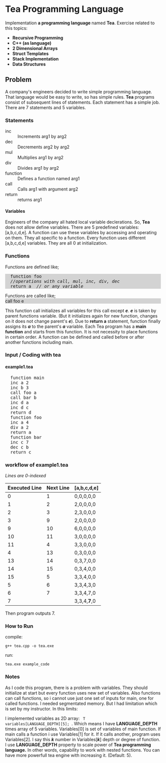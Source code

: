 # Tea Programming Language
Implementation <strong> a programming language </strong> named <strong>Tea</strong>. Exercise related to this topics:
<ul>
  <li><strong>Recursive Programming</strong></li>
  <li><strong>C++ (as language)</strong></li>
  <li><strong>2 Dimensional Arrays</strong></li>
  <li><strong>Struct Templates</strong></li>
  <li><strong>Stack Implementation</strong></li>
  <li><strong>Data Structures</strong></li>
</ul>

## Problem
A company's engineers decided to write simple programming language. That language would be easy to write, so has simple rules. <b>Tea</b> programs consist of subsequent lines of statements. Each statement has a simple job. There are 7 statements and 5 variables.

### Statements
<dl>
  <dt>inc</dt>
  <dd>Increments arg1 by arg2</dd>
  <dt>dec</dt>
  <dd>Decrements arg2 by arg2</dd>
  <dt>mul</dt>
  <dd>Multiplies arg1 by arg2</dd>
  <dt>div</dt>
  <dd>Divides arg1 by arg2</dd>
  <dt>function</dt>
  <dd>Defines a function named arg1</dd>
  <dt>call</dt>
  <dd>Calls arg1 with argument arg2</dd>
  <dt>return</dt>
  <dd>returns arg1</dd>
</dl>

#### Variables
Engineers of the company all hated local variable declerations. So, <b>Tea</b> does not allow define variables. There are 5 predefined variables: [a,b,c,d,e]. A function can use these variables by accessing and operating on them. They all specific to a function. Every function uses different [a,b,c,d,e] variables. They are all 0 at initialization.

### Functions
Functions are defined like;
<div style="background-color: lightgrey"><pre>
  function foo
  <em>//operations with call, mul, inc, div, dec</em>
  return a <em> // or any variable </em>
</pre></div>
Functions are called like;

<div style="background-color: lightgrey">
call foo e
</div>

This function call initializes all variables for this call except <b><em>e</em></b>. <b><em>e</em></b> is taken by parent functions variable. (But it initializes again for new function, changes on it does not change parent's <b><em>e</em></b>). Due to <b>return a</b> statement, function finally assigns its <b><em>a</em></b> to the parent's <b><em>a</em></b> variable.
Each Tea program has a <strong>main function</strong> and starts from this function. It is not necessity to place functions in certain order. A function can be defined and called before or after another functions including main.

### Input / Coding with tea
<div style="background-color: black, color: white">

#### example1.tea
<pre>
  function main
  inc a 2
  inc b 3
  call foo a
  call bar b
  inc d a
  inc d c
  return d
  function foo
  inc a 4
  div a 2
  return a
  function bar
  inc c 7
  dec c b
  return c
</pre></div>

### workflow of example1.tea

<em>Lines are 0-indexed</em>
<table>
  <thead>
    <th>Executed Line</th>
    <th>Next Line</th>
    <th>[a,b,c,d,e]</th>
  </thead>
  <tr>
    <td>0</td>
    <td>1</td>
    <td>0,0,0,0,0</td>
  </tr>
  <tr>
    <td>1</td>
    <td>2</td>
    <td>2,0,0,0,0</td>
  </tr>
  <tr>
    <td>2</td>
    <td>3</td>
    <td>2,3,0,0,0</td>
  </tr>
  <tr>
    <td>3</td>
    <td>9</td>
    <td>2,0,0,0,0</td>
  </tr>
  <tr>
    <td>9</td>
    <td>10</td>
    <td>6,0,0,0,0</td>
  </tr>
  <tr>
    <td>10</td>
    <td>11</td>
    <td>3,0,0,0,0</td>
  </tr>
  <tr>
    <td>11</td>
    <td>4</td>
    <td>3,3,0,0,0</td>
  </tr>
  <tr>
    <td>4</td>
    <td>13</td>
    <td>0,3,0,0,0</td>
  </tr>
  <tr>
    <td>13</td>
    <td>14</td>
    <td>0,3,7,0,0</td>
  </tr>
  <tr>
    <td>14</td>
    <td>15</td>
    <td>0,3,4,0,0</td>
  </tr>
  <tr>
    <td>15</td>
    <td>5</td>
    <td>3,3,4,0,0</td>
  </tr>
  <tr>
    <td>5</td>
    <td>6</td>
    <td>3,3,4,3,0</td>
  </tr>
  <tr>
    <td>6</td>
    <td>7</td>
    <td>3,3,4,7,0</td>
  </tr>
  <tr>
    <td>7</td>
    <td> </td>
    <td>3,3,4,<b>7</b>,0</td>
  </tr>
</table>
Then program outputs 7.

### How to Run
compile:
```
g++ tea.cpp -o tea.exe
```
run:
```
tea.exe example_code
```
### Notes

As I code this program, there is a problem with variables. They should initialize at start but every function uses new set of variables. Also functions can call functions, so i cannot use just one set of inputs for main, one for called functions. I needed segmentated memory. But I had limitation which is set by my instructor. In this limits:

I implemented variables as 2D array: <code> T variables[LANGUAGE_DEPTH][5]; </code>. Which means I have <strong>LANGUAGE_DEPTH</strong> times array of 5 variables. Variables[0] is set of variables of main function. If main calls a function i use Variables[1] for it. If it calls another, program uses Variables[2]. I say this <b><em>k</em></b> number in Variables[<b><em>k</em></b>] depth or degree of function. I use <strong>LANGUAGE_DEPTH</strong> property to scale power of <strong>Tea programming language.</strong> In other words, capability to work with nested functions. You can have more powerfull tea engine with increasing it. (Default: 5).
